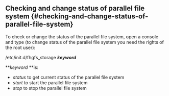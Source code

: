 ## Checking and change status of parallel file system {#checking-and-change-status-of-parallel-file-system}

To check or change the status of the parallel file system, open a console and type (to change status of the parallel file system you need the rights of the root user):

/etc/init.d/fhgfs_storage **_keyword_**

**_keyword_ **is:

*   _status_ to get current status of the parallel file system
*   _start_ to start the parallel file system
*   _stop_ to stop the parallel file system